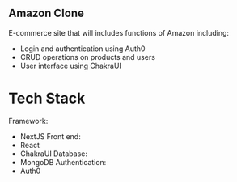 ## Amazon Clone

E-commerce site that will includes functions of Amazon including:
- Login and authentication using Auth0
- CRUD operations on products and users
- User interface using ChakraUI

# Tech Stack
Framework:
- NextJS
Front end:
- React
- ChakraUI
Database:
- MongoDB
Authentication:
- Auth0
